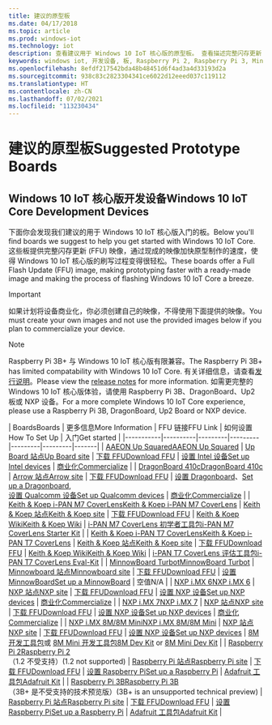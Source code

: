 ```yaml
---
title: 建议的原型板
ms.date: 04/17/2018
ms.topic: article
ms.prod: windows-iot
ms.technology: iot
description: 查看建议用于 Windows 10 IoT 核心版的原型板。 查看描述完整闪存更新 (FFU) 映像、设置方式和入门方式的链接。
keywords: windows iot, 开发设备, 板, Raspberry Pi 2, Raspberry Pi 3, Minnowboard Max, Dragonboard
ms.openlocfilehash: 8efdf217542bda48b48451d6f4ad3a4d33193d2a
ms.sourcegitcommit: 938c83c2823304341ce6022d12eeed037c119112
ms.translationtype: HT
ms.contentlocale: zh-CN
ms.lasthandoff: 07/02/2021
ms.locfileid: "113230434"
---
```

# <a name="suggested-prototype-boards"></a><span data-ttu-id="54767-105">建议的原型板</span><span class="sxs-lookup"><span data-stu-id="54767-105">Suggested Prototype Boards</span></span>

## <a name="windows-10-iot-core-development-devices"></a><span data-ttu-id="54767-106">Windows 10 IoT 核心版开发设备</span><span class="sxs-lookup"><span data-stu-id="54767-106">Windows 10 IoT Core Development Devices</span></span>
<span data-ttu-id="54767-107">下面你会发现我们建议的用于 Windows 10 IoT 核心版入门的板。</span><span class="sxs-lookup"><span data-stu-id="54767-107">Below you'll find boards we suggest to help you get started with Windows 10 IoT Core.</span></span> <span data-ttu-id="54767-108">这些板提供完整闪存更新 (FFU) 映像，通过现成的映像加快原型制作的速度，使得 Windows 10 IoT 核心版的刷写过程变得很轻松。</span><span class="sxs-lookup"><span data-stu-id="54767-108">These boards offer a Full Flash Update (FFU) image, making prototyping faster with a ready-made image and making the process of flashing Windows 10 IoT Core a breeze.</span></span>

> [!IMPORTANT]
> <span data-ttu-id="54767-109">如果计划将设备商业化，你必须创建自己的映像，不得使用下面提供的映像。</span><span class="sxs-lookup"><span data-stu-id="54767-109">You must create your own images and not use the provided images below if you plan to commercialize your device.</span></span>

> [!NOTE]
> <span data-ttu-id="54767-110">Raspberry Pi 3B+ 与 Windows 10 IoT 核心版有限兼容。</span><span class="sxs-lookup"><span data-stu-id="54767-110">The Raspberry Pi 3B+ has limited compatability with Windows 10 IoT Core.</span></span> <span data-ttu-id="54767-111">有关详细信息，请查看[发行说明](https://docs.microsoft.com/windows/iot-core/release-notes/insider/rpi3bp)。</span><span class="sxs-lookup"><span data-stu-id="54767-111">Please view the [release notes](https://docs.microsoft.com/windows/iot-core/release-notes/insider/rpi3bp) for more information.</span></span> <span data-ttu-id="54767-112">如需更完整的 Windows 10 IoT 核心版体验，请使用 Raspberry Pi 3B、DragonBoard、Up2 板或 NXP 设备。</span><span class="sxs-lookup"><span data-stu-id="54767-112">For a more complete Windows 10 IoT Core experience, please use a Raspberry Pi 3B, DragonBoard, Up2 Board or NXP device.</span></span>


| <span data-ttu-id="54767-113">Boards</span><span class="sxs-lookup"><span data-stu-id="54767-113">Boards</span></span> | <span data-ttu-id="54767-114">更多信息</span><span class="sxs-lookup"><span data-stu-id="54767-114">More Information</span></span> | <span data-ttu-id="54767-115">FFU 链接</span><span class="sxs-lookup"><span data-stu-id="54767-115">FFU Link</span></span> | <span data-ttu-id="54767-116">如何设置</span><span class="sxs-lookup"><span data-stu-id="54767-116">How To Set Up</span></span> | <span data-ttu-id="54767-117">入门</span><span class="sxs-lookup"><span data-stu-id="54767-117">Get started</span></span> |
|-----------|----------|---------|---------|---------|---------|-------|
| [<span data-ttu-id="54767-118">AAEON Up Squared</span><span class="sxs-lookup"><span data-stu-id="54767-118">AAEON Up Squared</span></span>](https://up-board.org/upsquared/specifications/) | [<span data-ttu-id="54767-119">Up Board 站点</span><span class="sxs-lookup"><span data-stu-id="54767-119">Up Board site</span></span>](https://up-shop.org/28-up-squared) | [<span data-ttu-id="54767-120">下载 FFU</span><span class="sxs-lookup"><span data-stu-id="54767-120">Download FFU</span></span>](https://downloads.up-community.org/?post_type=wpdmpro&p=204&preview=true) | [<span data-ttu-id="54767-121">设置 Intel 设备</span><span class="sxs-lookup"><span data-stu-id="54767-121">Set up Intel devices</span></span>](https://docs.microsoft.com/windows/iot-core/tutorials/intel) | [<span data-ttu-id="54767-122">商业化</span><span class="sxs-lookup"><span data-stu-id="54767-122">Commercialize</span></span>](https://up-shop.org/home/270-up-squared.html) |
| [<span data-ttu-id="54767-123">DragonBoard 410c</span><span class="sxs-lookup"><span data-stu-id="54767-123">DragonBoard 410c</span></span>](https://developer.qualcomm.com/hardware/dragonboard-410c) | [<span data-ttu-id="54767-124">Arrow 站点</span><span class="sxs-lookup"><span data-stu-id="54767-124">Arrow site</span></span>](https://www.arrow.com/en/products/dragonboard410c/arrow-development-tools) | [<span data-ttu-id="54767-125">下载 FFU</span><span class="sxs-lookup"><span data-stu-id="54767-125">Download FFU</span></span>](https://www.microsoft.com/software-download/windows10IoTCore#!) | <span data-ttu-id="54767-126">[设置 Dragonboard](https://docs.microsoft.com/windows/iot-core/tutorials/dragonboard)、</span><span class="sxs-lookup"><span data-stu-id="54767-126">[Set up a Dragonboard](https://docs.microsoft.com/windows/iot-core/tutorials/dragonboard),</span></span><br>[<span data-ttu-id="54767-127">设置 Qualcomm 设备</span><span class="sxs-lookup"><span data-stu-id="54767-127">Set up Qualcomm devices</span></span>](https://docs.microsoft.com/windows/iot-core/tutorials/qualcomm) | [<span data-ttu-id="54767-128">商业化</span><span class="sxs-lookup"><span data-stu-id="54767-128">Commercialize</span></span>](https://www.arrow.com/en/products/dragonboard410c/arrow-development-tools) |
| [<span data-ttu-id="54767-129">Keith & Koep i-PAN M7 CoverLens</span><span class="sxs-lookup"><span data-stu-id="54767-129">Keith & Koep i-PAN M7 CoverLens</span></span>](https://keith-koep.com/de/produkte/produkte-hmi/i-pan-m7-coverlens-arm-touch-panel-pc-eigenschaften/) | [<span data-ttu-id="54767-130">Keith & Koep 站点</span><span class="sxs-lookup"><span data-stu-id="54767-130">Keith & Koep site</span></span>](https://keith-koep.com/de/produkte/produkte-hmi/i-pan-m7-coverlens-arm-touch-panel-computer-technische-daten/) | [<span data-ttu-id="54767-131">下载 FFU</span><span class="sxs-lookup"><span data-stu-id="54767-131">Download FFU</span></span>](https://support.keith-koep.com/service/doku.php/service/winiot/images) | [<span data-ttu-id="54767-132">Keith & Koep Wiki</span><span class="sxs-lookup"><span data-stu-id="54767-132">Keith & Koep Wiki</span></span>](https://support.keith-koep.com/service/doku.php/service/hardware/panel/ipanm7) | [<span data-ttu-id="54767-133">i-PAN M7 CoverLens 初学者工具包</span><span class="sxs-lookup"><span data-stu-id="54767-133">i-PAN M7 CoverLens Starter Kit</span></span>](https://keith-koep.com/de/produkte/produkte-eval-kits/i-pan-m7-coverlens-starter-kit-technische-daten/) |
| [<span data-ttu-id="54767-134">Keith & Koep i-PAN T7 CoverLens</span><span class="sxs-lookup"><span data-stu-id="54767-134">Keith & Koep i-PAN T7 CoverLens</span></span>](https://keith-koep.com/de/produkte/produkte-hmi/i-pan-t7-coverlens-arm-touch-panel-pc-eigenschaften/) | [<span data-ttu-id="54767-135">Keith & Koep 站点</span><span class="sxs-lookup"><span data-stu-id="54767-135">Keith & Koep site</span></span>](https://keith-koep.com/de/produkte/produkte-hmi/i-pan-t7-coverlens-arm-touch-panel-computer-technische-daten/) | [<span data-ttu-id="54767-136">下载 FFU</span><span class="sxs-lookup"><span data-stu-id="54767-136">Download FFU</span></span>](https://support.keith-koep.com/service/doku.php/service/winiot/images) | [<span data-ttu-id="54767-137">Keith & Koep Wiki</span><span class="sxs-lookup"><span data-stu-id="54767-137">Keith & Koep Wiki</span></span>](https://support.keith-koep.com/service/doku.php/service/hardware/panel/ipant7) | [<span data-ttu-id="54767-138">i-PAN T7 CoverLens 评估工具包</span><span class="sxs-lookup"><span data-stu-id="54767-138">i-PAN T7 CoverLens Eval-Kit</span></span>](https://keith-koep.com/de/produkte/produkte-eval-kits/i-pan-t7-coverlens-eval-kit-technische-daten/) |
| [<span data-ttu-id="54767-139">MinnowBoard Turbot</span><span class="sxs-lookup"><span data-stu-id="54767-139">MinnowBoard Turbot</span></span>](https://www.silicom-usa.com) | [<span data-ttu-id="54767-140">Minnowboard 站点</span><span class="sxs-lookup"><span data-stu-id="54767-140">Minnowboard site</span></span>](https://www.silicom-usa.com/?s=minnowboard) | [<span data-ttu-id="54767-141">下载 FFU</span><span class="sxs-lookup"><span data-stu-id="54767-141">Download FFU</span></span>](https://www.microsoft.com/software-download/windows10IoTCore) | [<span data-ttu-id="54767-142">设置 MinnowBoard</span><span class="sxs-lookup"><span data-stu-id="54767-142">Set up a MinnowBoard</span></span>](https://docs.microsoft.com/windows/iot-core/tutorials/minnowboard) | <span data-ttu-id="54767-143">空值</span><span class="sxs-lookup"><span data-stu-id="54767-143">N/A</span></span> |
| [<span data-ttu-id="54767-144">NXP i.MX 6</span><span class="sxs-lookup"><span data-stu-id="54767-144">NXP i.MX 6</span></span>](https://www.nxp.com/products/processors-and-microcontrollers/arm-based-processors-and-mcus/i.mx-applications-processors/i.mx-6-processors:IMX6X_SERIES) | [<span data-ttu-id="54767-145">NXP 站点</span><span class="sxs-lookup"><span data-stu-id="54767-145">NXP site</span></span>](https://www.nxp.com/products/processors-and-microcontrollers/arm-based-processors-and-mcus/i.mx-applications-processors/i.mx-6-processors:IMX6X_SERIES) | [<span data-ttu-id="54767-146">下载 FFU</span><span class="sxs-lookup"><span data-stu-id="54767-146">Download FFU</span></span>](https://github.com/ms-iot/imx-iotcore) | [<span data-ttu-id="54767-147">设置 NXP 设备</span><span class="sxs-lookup"><span data-stu-id="54767-147">Set up NXP devices</span></span>](https://docs.microsoft.com/windows/iot-core/tutorials/nxp) | [<span data-ttu-id="54767-148">商业化</span><span class="sxs-lookup"><span data-stu-id="54767-148">Commercialize</span></span>](https://www.solid-run.com/nxp-family/hummingboard/imx6-win-10-iot-core/) |
| [<span data-ttu-id="54767-149">NXP i.MX 7</span><span class="sxs-lookup"><span data-stu-id="54767-149">NXP i.MX 7</span></span>](https://www.nxp.com/products/processors-and-microcontrollers/arm-based-processors-and-mcus/i.mx-applications-processors/i.mx-7-processors:IMX7-SERIES) | [<span data-ttu-id="54767-150">NXP 站点</span><span class="sxs-lookup"><span data-stu-id="54767-150">NXP site</span></span>](https://www.nxp.com/products/processors-and-microcontrollers/arm-based-processors-and-mcus/i.mx-applications-processors/i.mx-7-processors:IMX7-SERIES) | [<span data-ttu-id="54767-151">下载 FFU</span><span class="sxs-lookup"><span data-stu-id="54767-151">Download FFU</span></span>](https://github.com/ms-iot/imx-iotcore) | [<span data-ttu-id="54767-152">设置 NXP 设备</span><span class="sxs-lookup"><span data-stu-id="54767-152">Set up NXP devices</span></span>](https://docs.microsoft.com/windows/iot-core/tutorials/nxp) | [<span data-ttu-id="54767-153">商业化</span><span class="sxs-lookup"><span data-stu-id="54767-153">Commercialize</span></span>](https://www.compulab.com/products/iot-gateways/iot-gate-imx7-nxp-i-mx-7-internet-of-things-gateway/) |
| [<span data-ttu-id="54767-154">NXP i.MX 8M/8M Mini</span><span class="sxs-lookup"><span data-stu-id="54767-154">NXP i.MX 8M/8M Mini</span></span>](https://www.nxp.com/products/processors-and-microcontrollers/arm-based-processors-and-mcus/i.mx-applications-processors/i.mx-8-processors:IMX8-SERIES) | [<span data-ttu-id="54767-155">NXP 站点</span><span class="sxs-lookup"><span data-stu-id="54767-155">NXP site</span></span>](https://www.nxp.com/products/processors-and-microcontrollers/arm-based-processors-and-mcus/i.mx-applications-processors/i.mx-8-processors:IMX8-SERIES) | [<span data-ttu-id="54767-156">下载 FFU</span><span class="sxs-lookup"><span data-stu-id="54767-156">Download FFU</span></span>](https://github.com/ms-iot/imx-iotcore) | [<span data-ttu-id="54767-157">设置 NXP 设备</span><span class="sxs-lookup"><span data-stu-id="54767-157">Set up NXP devices</span></span>](https://docs.microsoft.com/windows/iot-core/tutorials/nxp) | <span data-ttu-id="54767-158">[8M 开发工具包](https://www.nxp.com/support/developer-resources/software-development-tools/i.mx-developer-resources/evaluation-kit-for-the-i.mx-8m-applications-processor:MCIMX8M-EVK)或 [8M Mini 开发工具包](https://www.nxp.com/support/developer-resources/software-development-tools/i.mx-developer-resources/evaluation-kit-for-the-i.mx-8m-mini-applications-processor:8MMINILPD4-EVK)</span><span class="sxs-lookup"><span data-stu-id="54767-158">[8M Dev Kit](https://www.nxp.com/support/developer-resources/software-development-tools/i.mx-developer-resources/evaluation-kit-for-the-i.mx-8m-applications-processor:MCIMX8M-EVK) or [8M Mini Dev Kit](https://www.nxp.com/support/developer-resources/software-development-tools/i.mx-developer-resources/evaluation-kit-for-the-i.mx-8m-mini-applications-processor:8MMINILPD4-EVK)</span></span> |
| [<span data-ttu-id="54767-159">Raspberry Pi 2</span><span class="sxs-lookup"><span data-stu-id="54767-159">Raspberry Pi 2</span></span>](https://www.raspberrypi.org/products/raspberry-pi-2-model-b/)<br> <span data-ttu-id="54767-160">（1.2 不受支持）</span><span class="sxs-lookup"><span data-stu-id="54767-160">(1.2 not supported)</span></span> | [<span data-ttu-id="54767-161">Raspberry Pi 站点</span><span class="sxs-lookup"><span data-stu-id="54767-161">Raspberry Pi site</span></span>](https://www.raspberrypi.org/products/raspberry-pi-2-model-b/) | [<span data-ttu-id="54767-162">下载 FFU</span><span class="sxs-lookup"><span data-stu-id="54767-162">Download FFU</span></span>](https://docs.microsoft.com/windows/iot-core/downloads) | [<span data-ttu-id="54767-163">设置 Raspberry Pi</span><span class="sxs-lookup"><span data-stu-id="54767-163">Set up a Raspberry Pi</span></span>](https://docs.microsoft.com/windows/iot-core/tutorials/rpi) | [<span data-ttu-id="54767-164">Adafruit 工具包</span><span class="sxs-lookup"><span data-stu-id="54767-164">Adafruit Kit</span></span>](https://docs.microsoft.com/windows/iot-core/tutorials/adafruitkit) |
| [<span data-ttu-id="54767-165">Raspberry Pi 3B</span><span class="sxs-lookup"><span data-stu-id="54767-165">Raspberry Pi 3B</span></span>](https://www.raspberrypi.org/products/raspberry-pi-3-model-b/)<br> <span data-ttu-id="54767-166">（3B+ 是不受支持的技术预览版）</span><span class="sxs-lookup"><span data-stu-id="54767-166">(3B+ is an unsupported technical preview)</span></span> | [<span data-ttu-id="54767-167">Raspberry Pi 站点</span><span class="sxs-lookup"><span data-stu-id="54767-167">Raspberry Pi site</span></span>](https://www.raspberrypi.org/products/raspberry-pi-3-model-b/) | [<span data-ttu-id="54767-168">下载 FFU</span><span class="sxs-lookup"><span data-stu-id="54767-168">Download FFU</span></span>](https://docs.microsoft.com/windows/iot-core/downloads) | [<span data-ttu-id="54767-169">设置 Raspberry Pi</span><span class="sxs-lookup"><span data-stu-id="54767-169">Set up a Raspberry Pi</span></span>](https://docs.microsoft.com/windows/iot-core/tutorials/rpi) | [<span data-ttu-id="54767-170">Adafruit 工具包</span><span class="sxs-lookup"><span data-stu-id="54767-170">Adafruit Kit</span></span>](https://docs.microsoft.com/windows/iot-core/tutorials/adafruitkit) |
